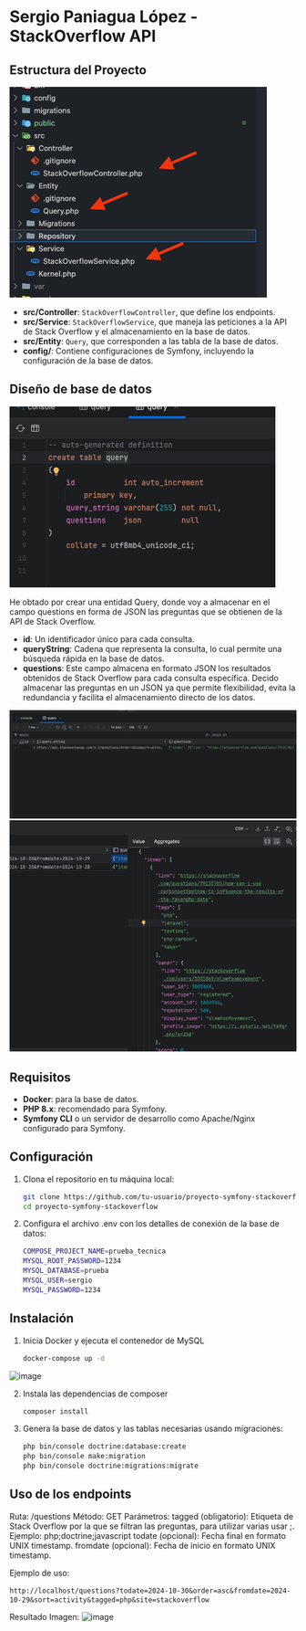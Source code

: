 # Sergio Paniagua López - StackOverflow API


## Estructura del Proyecto

![image](/public/images/estructura_proyecto.png)

- **src/Controller**: `StackOverflowController`, que define los endpoints.
- **src/Service**: `StackOverflowService`, que maneja las peticiones a la API de Stack Overflow y el almacenamiento en la base de datos.
- **src/Entity**: `Query`, que corresponden a las tabla de la base de datos.
- **config/**: Contiene configuraciones de Symfony, incluyendo la configuración de la base de datos.

## Diseño de base de datos
![image](/public/images/query_table.png)

He obtado por crear una entidad Query, donde voy a almacenar en el campo questions en forma de JSON las preguntas que se obtienen de la API de Stack Overflow.

- **id**: Un identificador único para cada consulta.
- **queryString**: Cadena que representa la consulta, lo cual permite una búsqueda rápida en la base de datos.
- **questions**: Este campo almacena en formato JSON los resultados obtenidos de Stack Overflow para cada consulta específica. Decido almacenar las preguntas en un JSON ya que permite flexibilidad, evita la redundancia y facilita el almacenamiento directo de los datos.

![image](/public/images/resultado_table.png)
![image](/public/images/raw_value.png)


## Requisitos

- **Docker**: para la base de datos.
- **PHP 8.x**: recomendado para Symfony.
- **Symfony CLI** o un servidor de desarrollo como Apache/Nginx configurado para Symfony.

## Configuración

1. Clona el repositorio en tu máquina local:
   ```bash
   git clone https://github.com/tu-usuario/proyecto-symfony-stackoverflow.git
   cd proyecto-symfony-stackoverflow
    ```
2. Configura el archivo .env con los detalles de conexión de la base de datos:
    ```bash
    COMPOSE_PROJECT_NAME=prueba_tecnica
    MYSQL_ROOT_PASSWORD=1234
    MYSQL_DATABASE=prueba
    MYSQL_USER=sergio
    MYSQL_PASSWORD=1234
    ```
## Instalación
1. Inicia Docker y ejecuta el contenedor de MySQL
    ```bash
    docker-compose up -d
    ```
![image](/public/images/docker_ps.png)

2. Instala las dependencias de composer
    ```bash
    composer install
    ```
3. Genera la base de datos y las tablas necesarias usando migraciones:

    ```bash
    php bin/console doctrine:database:create
    php bin/console make:migration
    php bin/console doctrine:migrations:migrate
    ```

## Uso de los endpoints
Ruta: /questions
Método: GET
Parámetros:
tagged (obligatorio): Etiqueta de Stack Overflow por la que se filtran las preguntas, para utilizar varias usar ;. Ejemplo: php;doctrine;javascript
todate (opcional): Fecha final en formato UNIX timestamp.
fromdate (opcional): Fecha de inicio en formato UNIX timestamp.

Ejemplo de uso:
```
http://localhost/questions?todate=2024-10-30&order=asc&fromdate=2024-10-29&sort=activity&tagged=php&site=stackoverflow

```
Resultado Imagen:
![image](/public/images/captura_api.png)
